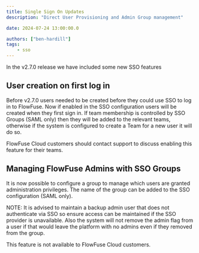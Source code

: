 ```yaml
---
title: Single Sign On Updates
description: "Direct User Provisioning and Admin Group management"

date: 2024-07-24 13:00:00.0

authors: ["ben-hardill"]
tags:
    - sso
---
```


In the v2.7.0 release we have included some new SSO features

## User creation on first log in

Before v2.7.0 users needed to be created before they could use SSO to 
log in to FlowFuse. Now if enabled in the SSO configuration users will
be created when they first sign in. If team membership is controlled by
SSO Groups (SAML only) then they will be added to the relevant teams, otherwise if the system is configured to create a Team for a new user it will do so.

FlowFuse Cloud customers should contact support to discuss enabling this
feature for their teams.

## Managing FlowFuse Admins with SSO Groups

It is now possible to configure a group to manage which users are granted
administration privileges. The name of the group can be added to the SSO 
configuration (SAML only).

NOTE: It is advised to maintain a backup admin user that does not 
authenticate via SSO so ensure access can be maintained if the SSO 
provider is unavailable. Also the system will not remove the admin flag 
from a user if that would leave the platform with no admins even if they 
removed from the group.

This feature is not available to FlowFuse Cloud customers.